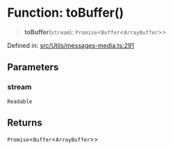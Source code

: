 # Function: toBuffer()

> **toBuffer**(`stream`): `Promise`\<`Buffer`\<`ArrayBuffer`\>\>

Defined in: [src/Utils/messages-media.ts:291](https://github.com/Fokusdotid/bail/blob/3856b89f13bbe82f2e10396a28cd4ef2089de845/src/Utils/messages-media.ts#L291)

## Parameters

### stream

`Readable`

## Returns

`Promise`\<`Buffer`\<`ArrayBuffer`\>\>

